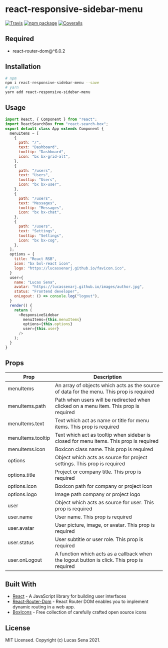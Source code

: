 # react-responsive-sidebar-menu

[![Travis][build-badge]][build]
[![npm package][npm-badge]][npm]
[![Coveralls][coveralls-badge]][coveralls]

## Required
* react-router-dom@^6.0.2


## Installation

```sh
# npm
npm i react-responsive-sidebar-menu --save
# yarn
yarn add react-responsive-sidebar-menu
```

## Usage

```js
import React, { Component } from "react";
import ReactSearchBox from "react-search-box";
export default class App extends Component {
  menuItems = [
    {
      path: "/",
      text: "Dashboard",
      tooltip: "Dashboard",
      icon: "bx bx-grid-alt",
    },
    {
      path: "/users",
      text: "Users",
      tooltip: "Users",
      icon: "bx bx-user",
    },
    {
      path: "/users",
      text: "Messages",
      tooltip: "Messages",
      icon: "bx bx-chat",
    },
    {
      path: "/users",
      text: "Settings",
      tooltip: "Settings",
      icon: "bx bx-cog",
    },
  ];
  options = {
    title: "React RSB",
    icon: "bx bxl-react icon",
    logo: "https://lucassenarj.github.io/favicon.ico",
  }
  user={
    name: "Lucas Sena",
    avatar: "https://lucassenarj.github.io/images/author.jpg",
    status: "Frontend developer",
    onLogout: () => console.log("logout"),
  }
  render() {
    return (
      <ResponsiveSidebar
        menuItems={this.menuItems}
        options={this.options}
        user={this.user}
      />
    );
  }
}
```

## Props

| Prop                    | Description                                                                                                      |
| ----------------------- | ---------------------------------------------------------------------------------------------------------------- |
| menuItems               | An array of objects which acts as the source of data for the menu. This prop is required                         |
| menuItems.path          | Path when users will be redirected when clicked on a menu item. This prop is required                            |
| menuItems.text          | Text which act as name or title for menu items. This prop is required                                            |
| menuItems.tooltip       | Text which act as tooltip when sidebar is closed for menu items. This prop is required                           |
| menuItems.icon          | Boxicon class name. This prop is required                                                                        |
| options                 | Object which acts as source for project settings. This prop is required                                          |
| options.title           | Project or company title. This prop is required                                                                  |
| options.icon            | Boxicon path for company or project icon                                                                         |
| options.logo            | Image path company or project logo                                                                               |
| user                    | Object which acts as source for user. This prop is required                                                      |
| user.name               | User name. This prop is required                                                                                 |
| user.avatar             | User picture, image, or avatar. This prop is required                                                            |
| user.status             | User subtitle or user role. This prop is required                                                                |
| user.onLogout           | A function which acts as a callback when the logout button is click. This prop is required                       |

## Built With

- [React](https://reactjs.org/) - A JavaScript library for building user interfaces
- [React-Router-Dom](https://reactrouter.com/) - React Router DOM enables you to implement dynamic routing in a web app.
- [BoxIcons](https://boxicons.com/) - Free collection of carefully crafted open source icons

## License

MIT Licensed. Copyright (c) Lucas Sena 2021.

[build-badge]: https://img.shields.io/travis/user/repo/master.png?style=flat-square
[build]: https://app.travis-ci.com/github/lucassenarj/react-responsive-sidebar-menu

[npm-badge]: https://img.shields.io/npm/v/npm-package.png?style=flat-square
[npm]: https://www.npmjs.com/package/react-responsive-sidebar-menu

[coveralls-badge]: https://img.shields.io/coveralls/user/repo/master.png?style=flat-square
[coveralls]: https://coveralls.io/github/lucassenarj/react-responsive-sidebar-menu
